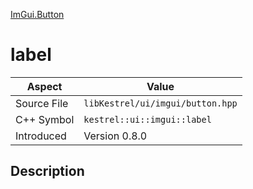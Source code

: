 [ImGui.Button](index)
# label
| Aspect | Value |
| --- | --- |
| Source File | `libKestrel/ui/imgui/button.hpp` |
| C++ Symbol | `kestrel::ui::imgui::label` |
| Introduced | Version 0.8.0 |
## Description


